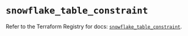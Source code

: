 # `snowflake_table_constraint`

Refer to the Terraform Registry for docs: [`snowflake_table_constraint`](https://registry.terraform.io/providers/snowflake-labs/snowflake/0.100.0/docs/resources/table_constraint).
